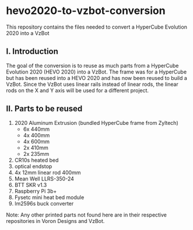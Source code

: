 # hevo2020-to-vzbot-conversion
This repository contains the files needed to convert a HyperCube Evolution 2020 into a VzBot


## I. Introduction
The goal of the conversion is to reuse as much parts from a HyperCube Evolution 2020 (HEVO 2020) into a VzBot. The frame was for a HyperCube but has been reused into a HEVO 2020 and has now been reused to build a VzBot. Since the VzBot uses linear rails instead of linear rods, the linear rods on the X and Y axis will be used for a different project.


## II. Parts to be reused

  1. 2020 Aluminum Extrusion (bundled HyperCube frame from Zyltech)
     - 6x 440mm
     - 4x 400mm
     - 4x 600mm
     - 2x 410mm
     - 2x 235mm
  2. CR10s heated bed
  3. optical endstop
  4. 4x 12mm linear rod 400mm
  5. Mean Well LLRS-350-24
  6. BTT SKR v1.3
  7. Raspberry Pi 3b+
  8. Fysetc mini heat bed module
  9. lm2596s buck converter

Note:
Any other printed parts not found here are in their respective repositories in Voron Designs and VzBot.